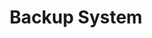 ---
sidebar_position: 1
title: "Backup System"
sidebar_label: "Backup System"
description: "Create complete system backups in Alpine Linux environments - backup entire system configurations, create system snapshots, implement full system protection, and prepare disaster recovery."
keywords:
  - "alpine system backup"
  - "full system backup"
  - "system snapshots"
  - "disaster recovery"
  - "complete backup"
tags:
  - alpine
  - system-backup
  - full-backup
  - disaster-recovery
  - snapshots
slug: /linux/alpine/administration/backup-restore/backup-system
---